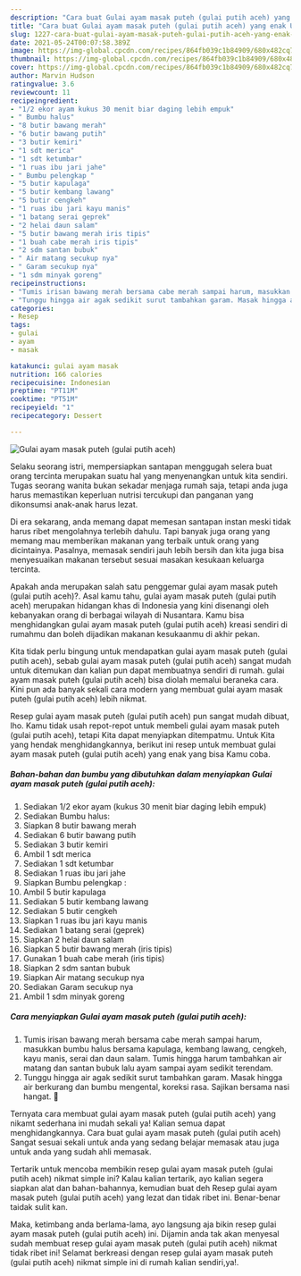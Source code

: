 ```yaml
---
description: "Cara buat Gulai ayam masak puteh (gulai putih aceh) yang enak Untuk Jualan"
title: "Cara buat Gulai ayam masak puteh (gulai putih aceh) yang enak Untuk Jualan"
slug: 1227-cara-buat-gulai-ayam-masak-puteh-gulai-putih-aceh-yang-enak-untuk-jualan
date: 2021-05-24T00:07:58.389Z
image: https://img-global.cpcdn.com/recipes/864fb039c1b84909/680x482cq70/gulai-ayam-masak-puteh-gulai-putih-aceh-foto-resep-utama.jpg
thumbnail: https://img-global.cpcdn.com/recipes/864fb039c1b84909/680x482cq70/gulai-ayam-masak-puteh-gulai-putih-aceh-foto-resep-utama.jpg
cover: https://img-global.cpcdn.com/recipes/864fb039c1b84909/680x482cq70/gulai-ayam-masak-puteh-gulai-putih-aceh-foto-resep-utama.jpg
author: Marvin Hudson
ratingvalue: 3.6
reviewcount: 11
recipeingredient:
- "1/2 ekor ayam kukus 30 menit biar daging lebih empuk"
- " Bumbu halus"
- "8 butir bawang merah"
- "6 butir bawang putih"
- "3 butir kemiri"
- "1 sdt merica"
- "1 sdt ketumbar"
- "1 ruas ibu jari jahe"
- " Bumbu pelengkap "
- "5 butir kapulaga"
- "5 butir kembang lawang"
- "5 butir cengkeh"
- "1 ruas ibu jari kayu manis"
- "1 batang serai geprek"
- "2 helai daun salam"
- "5 butir bawang merah iris tipis"
- "1 buah cabe merah iris tipis"
- "2 sdm santan bubuk"
- " Air matang secukup nya"
- " Garam secukup nya"
- "1 sdm minyak goreng"
recipeinstructions:
- "Tumis irisan bawang merah bersama cabe merah sampai harum, masukkan bumbu halus bersama kapulaga, kembang lawang, cengkeh, kayu manis, serai dan daun salam. Tumis hingga harum tambahkan air matang dan santan bubuk lalu ayam sampai ayam sedikit terendam."
- "Tunggu hingga air agak sedikit surut tambahkan garam. Masak hingga air berkurang dan bumbu mengental, koreksi rasa. Sajikan bersama nasi hangat. 💖"
categories:
- Resep
tags:
- gulai
- ayam
- masak

katakunci: gulai ayam masak 
nutrition: 166 calories
recipecuisine: Indonesian
preptime: "PT11M"
cooktime: "PT51M"
recipeyield: "1"
recipecategory: Dessert

---
```



![Gulai ayam masak puteh (gulai putih aceh)](https://img-global.cpcdn.com/recipes/864fb039c1b84909/680x482cq70/gulai-ayam-masak-puteh-gulai-putih-aceh-foto-resep-utama.jpg)

Selaku seorang istri, mempersiapkan santapan menggugah selera buat orang tercinta merupakan suatu hal yang menyenangkan untuk kita sendiri. Tugas seorang  wanita bukan sekadar menjaga rumah saja, tetapi anda juga harus memastikan keperluan nutrisi tercukupi dan panganan yang dikonsumsi anak-anak harus lezat.

Di era  sekarang, anda memang dapat memesan santapan instan meski tidak harus ribet mengolahnya terlebih dahulu. Tapi banyak juga orang yang memang mau memberikan makanan yang terbaik untuk orang yang dicintainya. Pasalnya, memasak sendiri jauh lebih bersih dan kita juga bisa menyesuaikan makanan tersebut sesuai masakan kesukaan keluarga tercinta. 



Apakah anda merupakan salah satu penggemar gulai ayam masak puteh (gulai putih aceh)?. Asal kamu tahu, gulai ayam masak puteh (gulai putih aceh) merupakan hidangan khas di Indonesia yang kini disenangi oleh kebanyakan orang di berbagai wilayah di Nusantara. Kamu bisa menghidangkan gulai ayam masak puteh (gulai putih aceh) kreasi sendiri di rumahmu dan boleh dijadikan makanan kesukaanmu di akhir pekan.

Kita tidak perlu bingung untuk mendapatkan gulai ayam masak puteh (gulai putih aceh), sebab gulai ayam masak puteh (gulai putih aceh) sangat mudah untuk ditemukan dan kalian pun dapat membuatnya sendiri di rumah. gulai ayam masak puteh (gulai putih aceh) bisa diolah memalui beraneka cara. Kini pun ada banyak sekali cara modern yang membuat gulai ayam masak puteh (gulai putih aceh) lebih nikmat.

Resep gulai ayam masak puteh (gulai putih aceh) pun sangat mudah dibuat, lho. Kamu tidak usah repot-repot untuk membeli gulai ayam masak puteh (gulai putih aceh), tetapi Kita dapat menyiapkan ditempatmu. Untuk Kita yang hendak menghidangkannya, berikut ini resep untuk membuat gulai ayam masak puteh (gulai putih aceh) yang enak yang bisa Kamu coba.

<!--inarticleads1-->

##### Bahan-bahan dan bumbu yang dibutuhkan dalam menyiapkan Gulai ayam masak puteh (gulai putih aceh):

1. Sediakan 1/2 ekor ayam (kukus 30 menit biar daging lebih empuk)
1. Sediakan  Bumbu halus:
1. Siapkan 8 butir bawang merah
1. Sediakan 6 butir bawang putih
1. Sediakan 3 butir kemiri
1. Ambil 1 sdt merica
1. Sediakan 1 sdt ketumbar
1. Sediakan 1 ruas ibu jari jahe
1. Siapkan  Bumbu pelengkap :
1. Ambil 5 butir kapulaga
1. Sediakan 5 butir kembang lawang
1. Sediakan 5 butir cengkeh
1. Siapkan 1 ruas ibu jari kayu manis
1. Sediakan 1 batang serai (geprek)
1. Siapkan 2 helai daun salam
1. Siapkan 5 butir bawang merah (iris tipis)
1. Gunakan 1 buah cabe merah (iris tipis)
1. Siapkan 2 sdm santan bubuk
1. Siapkan  Air matang secukup nya
1. Sediakan  Garam secukup nya
1. Ambil 1 sdm minyak goreng




<!--inarticleads2-->

##### Cara menyiapkan Gulai ayam masak puteh (gulai putih aceh):

1. Tumis irisan bawang merah bersama cabe merah sampai harum, masukkan bumbu halus bersama kapulaga, kembang lawang, cengkeh, kayu manis, serai dan daun salam. Tumis hingga harum tambahkan air matang dan santan bubuk lalu ayam sampai ayam sedikit terendam.
1. Tunggu hingga air agak sedikit surut tambahkan garam. Masak hingga air berkurang dan bumbu mengental, koreksi rasa. Sajikan bersama nasi hangat. 💖




Ternyata cara membuat gulai ayam masak puteh (gulai putih aceh) yang nikamt sederhana ini mudah sekali ya! Kalian semua dapat menghidangkannya. Cara buat gulai ayam masak puteh (gulai putih aceh) Sangat sesuai sekali untuk anda yang sedang belajar memasak atau juga untuk anda yang sudah ahli memasak.

Tertarik untuk mencoba membikin resep gulai ayam masak puteh (gulai putih aceh) nikmat simple ini? Kalau kalian tertarik, ayo kalian segera siapkan alat dan bahan-bahannya, kemudian buat deh Resep gulai ayam masak puteh (gulai putih aceh) yang lezat dan tidak ribet ini. Benar-benar taidak sulit kan. 

Maka, ketimbang anda berlama-lama, ayo langsung aja bikin resep gulai ayam masak puteh (gulai putih aceh) ini. Dijamin anda tak akan menyesal sudah membuat resep gulai ayam masak puteh (gulai putih aceh) nikmat tidak ribet ini! Selamat berkreasi dengan resep gulai ayam masak puteh (gulai putih aceh) nikmat simple ini di rumah kalian sendiri,ya!.

